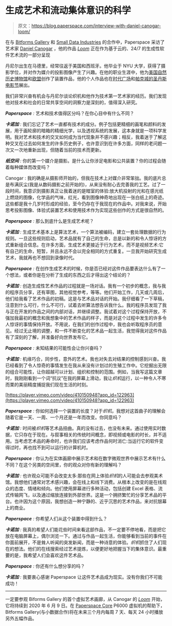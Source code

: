 # 生成艺术和流动集体意识的科学

> 原文：<https://blog.paperspace.com/interview-with-daniel-canogar-loom/>

在与 [Bitforms Gallery](https://bitforms.art/) 和 [Small Data Industries](https://smalldata.industries/) 的合作中，Paperspace 采访了艺术家 [Daniel Canogar](http://www.danielcanogar.com/) ，他的作品 [*Loom*](https://bitforms.art/stream/) 正在作为基于云的、24/7 的生成性软件艺术流的一部分呈现

丹尼尔出生在马德里，经常往返于美国和西班牙。他毕业于 NYU 大学，获得了摄影学位，并对作为媒介的投影图像产生了兴趣。在他的职业生涯中，他为[美国自然历史博物馆](http://www.danielcanogar.com/work/synaptic-passage)和[欧盟](http://www.danielcanogar.com/work/travesias-madrid)创作了装置作品，他的个人作品也在[时代广场](http://www.danielcanogar.com/work/storming-times-square)和[帕克城的圣丹斯电影节](http://www.danielcanogar.com/work/hipocampo)展出。

我们非常兴奋有机会与丹尼尔谈论织机和他作为技术第一艺术家的经历。我们发现他对技术和社会的日常共享空间的洞察力是深刻的，值得深入研究。

***Paperspace** :* 艺术和技术值得区分吗？在你心目中有什么不同？

***卡诺加** :* 我们忘记了艺术一直都有技术的成分。例子包括更精细的画笔和颜料的发展，用于画轮廓的暗箱的精细光学，以及透视系统的发展，这本身就是一项科学发明。我对艺术和技术的交叉如何成为当代现象并不感兴趣；相反，我着迷于了解这种交叉在过去如何发生的许多历史例子，也许意识到在许多方面，同样的老问题一次又一次地重新出现，但随着当前的技术而更新。

***纸空间** :* 你的第一个媒介是摄影。是什么让你涉足电影和公共装置？你的过程会随着每种媒体而改变吗？

Canogar : 我的确是从摄影师开始的，但我在技术上对媒介非常笨拙。我的底片总是布满灰尘(我是从数码摄影之前开始的)，从来没有耐心去完善我的工艺。过了一段时间，我意识到摄影真正让我着迷的是暗室的体验:放大机投射的光和在感光纸上燃烧的图像，化学品的气味，红光，看到图像神奇地出现在一张白纸上的奇迹。这些都是我十几岁时形成的经验，至今仍存在于我现在的作品中。对我来说，开始思考投影图像、体验式装置艺术和使用技术作为实现这些创作的方式是很自然的。

***Paperspace** :* 那么到底什么是生成艺术呢？

***卡诺加** :* 生成艺术基本上是算法艺术，一个算法被编码，建立一套处理数据的行为规则。一旦这些规则启动，艺术品就有了自己的生命，总是以新的和令人惊讶的方式重新组合信息。在许多方面，生成艺术更接近于行为艺术，而不是视频艺术:它有自己的生命，短暂，并且永远不会以完全相同的方式重复。一旦我开始研究生成艺术，我就再也不想回到录像时代。

***Paperspace** :* 在创作生成艺术的时候，你是否已经对这件作品要表达什么有了一个想法，或者你是在分析了生成的东西之后才得出这个结论的？

***卡诺加** :* 创造生成性艺术作品的过程就是一场对话。我有一个初步的概念，我与我的程序员分享，还有草图，其他视觉参考，等等。他们开始工作，几天或几周后，他们给我看了艺术作品的初稿。这是与艺术品对话的开始。我仔细看了一下草稿，注意到什么可行，什么不可行，试着去听算法想告诉我什么。我的程序员发现了我与正在开发的作品之间的内部对话，并继续调整。我试着对这个过程保持开放，不强加我最初的概念和我想象中的艺术作品的样子，而是对这个过程中发生的许多令人惊讶的事情保持开放。不用说，在我们的创作过程中，我也会听取程序员的意见。经过无止境的调整，和一件不断变化的艺术品一起生活，我觉得我对这件作品有了深刻的了解，并准备好向世界发布它。

***Paperspace** :* 未知结果的可能性会让你兴奋吗？

***卡诺加** :* 机缘巧合，同步性，意外的艺术。我也对失去对结果的控制感到兴奋。我已经看到了令人惊奇的事情发生在我从来没有计划过的生殖工作中。它挖掘出无限的组合可能性，让你超越可以计划、组织和控制的范围。例如，当我写这篇文章时，我刚刚看到一个词“抗议”在我的屏幕上滑动，我让*织机*运行，以一种令人不寒而栗的美丽精度捕捉我们现在生活的时刻。

[https://player.vimeo.com/video/410150948?app_id=122963](https://player.vimeo.com/video/410150948?app_id=122963)

***Paperspace** :* 你如何选择一个装置的长度？对于*织机*，我想对这首曲子的理解会随着它是一天、一周、一个月还是一年而改变。你同意吗？

***卡诺加** :* 时间被*织机*等艺术品扭曲。真的没有过去，也没有未来。通过使用实时数据，它只存在于现在。与叙事相关的传统时间概念，即视频或电影的时长，并不适用。当考虑艺术品的寿命时，也许我们应该考虑作品何时消亡:当运行它的软件变得过时，再也找不到可以运行的计算机时。

***Paperspace** :* 你认为在实体画廊中展示艺术和在数字微观世界中展示艺术有什么不同？在这个另类的空间里，你的观众对你有新的理解吗？

***卡诺加** :* 也许观众可能不会改变太多:那些在网上体验*织机*的人可能会去参观美术馆。我想他们通常对艺术感兴趣，会在线上和线下消费。从根本上改变的是在线观众的态度、情绪和倾向。他们使用屏幕进行多种活动，包括创建 Excel 表格、流式传输网飞，以及通过缩放连接到外部世界。这是一个拥挤繁忙的分享艺术品的平台。也许因为这个原因，我想创造一种宁静的、近乎沉思的艺术作品，来对抗银幕上的商业。

***Paperspace** :* 你希望人们从这个装置中得到什么？

***卡诺加** :* 我真的希望人们能花些时间来看这部作品，不一定要不停地看，而是把它放在电脑屏幕上，偶尔浏览一下。通过与作品一起生活，你能够看到当前的事件在你面前展开，不是耸人听闻的突发新闻，而是一种诗意的体验。*织机*抓住了人们现在的想法。他们的在线搜索经过艺术提炼，以便更好地把握当下的集体意识。最重要的是，我希望人们会喜欢这件艺术品。

***Paperspace** :* 你还有什么想分享的吗？

***卡诺加** :* 我要衷心感谢 Paperspace 让这件艺术品成为现实。没有你我们不可能成功！

* * *

一定要参观 Biforms Gallery 的首个虚拟艺术画廊，从 Canogar 的 [*Loom*](https://bitforms.art/stream/) 开始，它将持续到 2020 年 6 月 9 日。在 [Paperspace Core](https://www.paperspace.com/core) P6000 虚拟机的帮助下，Bitforms Gallery(与小数据合作)将在未来三个月内每周 7 天、每天 24 小时播放另外五幅作品。